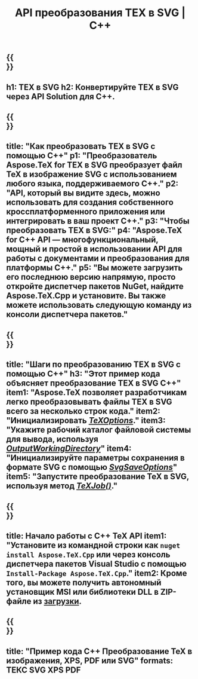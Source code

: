 ﻿---
translation: true
template: /_templates/_conversion-child-cpp.md
title: API преобразования TEX в SVG | С++
description: Функциональность преобразования TeX в SVG. Интегрируйте эту локальную библиотеку C++ в свой проект или используйте кроссплатформенные приложения для преобразования TeX в SVG.
keywords: tex в svg api cpp, tex2svg интегрирует c++
url: /cpp/conversion/tex-to-svg/
family: tex
platformtag: cpp
feature: conversion
informat: TEX
outformat: SVG
otherformats: BMP PNG JPEG TIFF PDF XPS
---

{{<section banner>}}
---
h1: TEX в SVG
h2: Конвертируйте TEX в SVG через API Solution для C++.
---

{{<section overview>}}
---
title: "Как преобразовать TEX в SVG с помощью C++"
p1: "Преобразователь Aspose.TeX for TEX в SVG преобразует файл TeX в изображение SVG с использованием любого языка, поддерживаемого C++."
p2: "API, который вы видите здесь, можно использовать для создания собственного кроссплатформенного приложения или интегрировать в ваш проект C++."
p3: "Чтобы преобразовать TEX в SVG:"
p4: "Aspose.TeX for C++ API — многофункциональный, мощный и простой в использовании API для работы с документами и преобразования для платформы C++."
p5: "Вы можете загрузить его последнюю версию напрямую, просто откройте диспетчер пакетов NuGet, найдите Aspose.TeX.Cpp и установите. Вы также можете использовать следующую команду из консоли диспетчера пакетов."
---

{{<section feature1>}}
---
title: "Шаги по преобразованию TEX в SVG с помощью C++"
h3: "Этот пример кода объясняет преобразование TEX в SVG C++"
item1: "Aspose.TeX позволяет разработчикам легко преобразовывать файлы TEX в SVG всего за несколько строк кода."
item2: "Инициализировать [*TeXOptions*](https://reference.aspose.com/tex/cpp/class/aspose.te_x.te_x_options)."
item3: "Укажите рабочий каталог файловой системы для вывода, используя [*OutputWorkingDirectory*](https://reference.aspose.com/tex/cpp/class/aspose.te_x.te_x_options#aa4f4ea6dab7db5ba1b40800495f16f63)"
item4: "Инициализируйте параметры сохранения в формате SVG с помощью [*SvgSaveOptions*](https://reference.aspose.com/tex/cpp/class/aspose.te_x.presentation.image.svg_save_options)"
item5: "Запустите преобразование TeX в SVG, используя метод [*TeXJob()*](https://reference.aspose.com/tex/cpp/class/aspose.te_x.te_x_job)."
---

{{<section feature2>}}
---
title: Начало работы с C++ TeX API
item1: "Установите из командной строки как ```nuget install Aspose.TeX.Cpp``` или через консоль диспетчера пакетов Visual Studio с помощью ```Install-Package Aspose.TeX.Cpp```."
item2: Кроме того, вы можете получить автономный установщик MSI или библиотеки DLL в ZIP-файле из [загрузки](https://downloads.aspose.com/tex/cpp).
---

{{<section widget>}}
---
title: "Пример кода C++ Преобразование TeX в изображения, XPS, PDF или SVG"
formats: ТЕКС SVG XPS PDF
---
